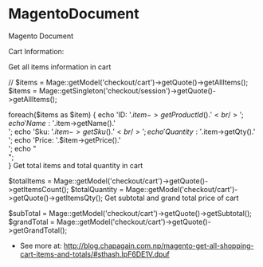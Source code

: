MagentoDocument
===============

Magento Document

Cart Information:

Get all items information in cart

// $items = Mage::getModel('checkout/cart')->getQuote()->getAllItems();
$items = Mage::getSingleton('checkout/session')->getQuote()->getAllItems();
 
foreach($items as $item) {
    echo 'ID: '.$item->getProductId().'<br />';
    echo 'Name: '.$item->getName().'<br />';
    echo 'Sku: '.$item->getSku().'<br />';
    echo 'Quantity: '.$item->getQty().'<br />';
    echo 'Price: '.$item->getPrice().'<br />';
    echo "<br />";           
}
Get total items and total quantity in cart

$totalItems = Mage::getModel('checkout/cart')->getQuote()->getItemsCount();
$totalQuantity = Mage::getModel('checkout/cart')->getQuote()->getItemsQty();
Get subtotal and grand total price of cart

$subTotal = Mage::getModel('checkout/cart')->getQuote()->getSubtotal();
$grandTotal = Mage::getModel('checkout/cart')->getQuote()->getGrandTotal();
- See more at: http://blog.chapagain.com.np/magento-get-all-shopping-cart-items-and-totals/#sthash.IpF6DE1V.dpuf
